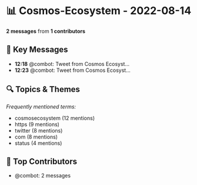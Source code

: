 # 📊 Cosmos-Ecosystem - 2022-08-14
**2 messages** from **1 contributors**

## 💬 Key Messages
- **12:18** @combot: [‌‌‌‌‎⁠](https://twitter.com/CosmosEcosystem/status/1558790203434827778)Tweet from Cosmos Ecosyst...
- **12:23** @combot: [‌‌‌‌‎⁠](https://twitter.com/CosmosEcosystem/status/1558791451282210817)Tweet from Cosmos Ecosyst...

## 🔍 Topics & Themes
*Frequently mentioned terms:*
- cosmosecosystem (12 mentions)
- https (9 mentions)
- twitter (8 mentions)
- com (8 mentions)
- status (4 mentions)

## 👥 Top Contributors
- @combot: 2 messages